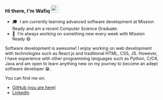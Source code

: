 ### Hi there, I'm Wafiq <img src="https://media.giphy.com/media/hvRJCLFzcasrR4ia7z/giphy.gif" width="25px">

- 🎓 &nbsp;I am currently learning advanced software development at Mission Ready and am a recent Computer Science Graduate.
- 🔭 &nbsp;I’m always working on something new every week with Mission Ready 😄

Software development is awesome! I enjoy working on web development with technologies such as React.js and traditional HTML, CSS, JS. However, I have experience with other programming languages such as Python, C/C#, Java and am open to learn anything new on my journey to become an adept software developer 😁.

You can find me on:

* [GitHub (you are here)](https://github.com/WafiqAli)
* [LinkedIn](https://www.linkedin.com/in/wafiqcali)
